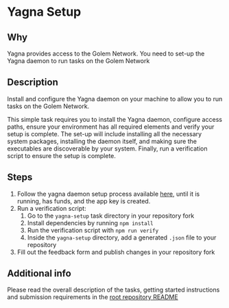 # Yagna Setup

## Why

Yagna provides access to the Golem Network. You need to set-up the Yagna daemon to run tasks on the Golem Network 

## Description

Install and configure the Yagna daemon on your machine to allow you to run tasks on the Golem Network.

This simple task requires you to install the Yagna daemon, configure access paths, ensure your environment has all 
required elements and verify your setup is complete. The set-up will include installing all the necessary system packages, 
installing the daemon itself, and making sure the executables are discoverable by your system. 
Finally, run a verification script to ensure the setup is complete.


## Steps

1. Follow the yagna daemon setup process available [here](https://docs.golem.network/creators/javascript/quickstart/), until it is running, has funds, and the app key is created.
2. Run a verification script:
   1. Go to the `yagna-setup` task directory in your repository fork
   2. Install dependencies by running `npm install`
   3. Run the verification script with `npm run verify`
   4. Inside the `yagna-setup` directory, add a generated `.json` file to your repository
3. Fill out the feedback form and publish changes in your repository fork

## Additional info

Please read the overall description of the tasks, getting started instructions and submission requirements in the [root repository README](../../README.md)
